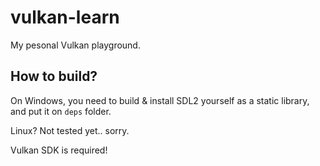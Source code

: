 # vulkan-learn
My pesonal Vulkan playground.

## How to build?

On Windows, you need to build & install SDL2 yourself as a static library, and put it on `deps` folder.

Linux? Not tested yet.. sorry.

Vulkan SDK is required!
